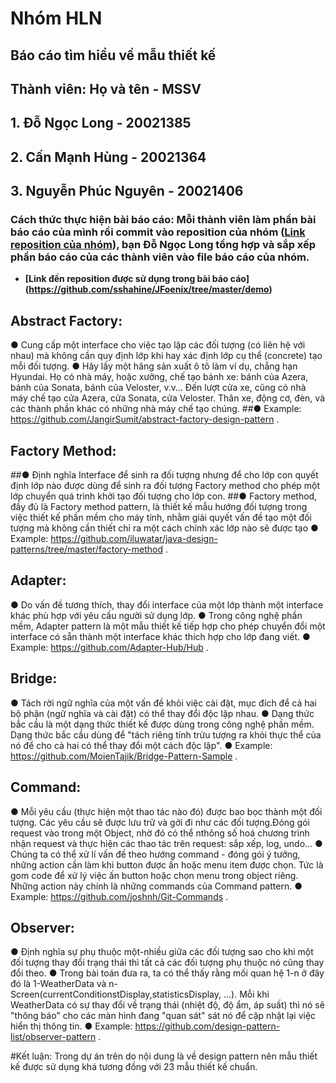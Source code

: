 # Nhóm HLN
 ## Báo cáo tìm hiểu về mẫu thiết kế
 ## Thành viên: Họ và tên - MSSV
 ## 1. Đỗ Ngọc Long - 20021385
 ## 2. Cấn Mạnh Hùng - 20021364
 ## 3. Nguyễn Phúc Nguyên - 20021406

### **Cách thức thực hiện bài báo cáo**: Mỗi thành viên làm phần bài báo cáo của mình rồi commit vào reposition của nhóm ([Link reposition của nhóm](https://github.com/dongoclong/nhomHLN)), bạn Đỗ Ngọc Long tổng hợp và sắp xếp phần báo cáo của các thành viên vào file báo cáo của nhóm.
 
 - **[Link đến reposition được sử dụng trong bài báo cáo] (https://github.com/sshahine/JFoenix/tree/master/demo)**
## Abstract Factory:
●	Cung cấp một interface cho việc tạo lập các đối tượng (có liên hệ với nhau) mà không cần quy định lớp khi hay xác định lớp cụ thể (concrete) tạo mỗi đối tượng.
●	Hãy lấy một hãng sản xuất ô tô làm ví dụ, chẳng hạn Hyundai. Họ có nhà máy, hoặc xưởng, chế tạo bánh xe: bánh của Azera, bánh của Sonata, bánh của Veloster, v.v… Đến lượt cửa xe, cũng có nhà máy chế tạo cửa Azera, cửa Sonata, cửa Veloster. Thân xe, động cơ, đèn, và các thành phần khác có những nhà máy chế tạo chúng.
##●	Example: https://github.com/JangirSumit/abstract-factory-design-pattern .

## Factory Method:
##●	Định nghĩa Interface để sinh ra đối tượng nhưng để cho lớp con quyết định lớp nào được dùng để sinh ra đối tượng Factory method cho phép một lớp chuyển quá trình khởi tạo đối tượng cho lớp con.
##●	Factory method, đầy đủ là Factory method pattern, là thiết kế mẫu hướng đối tượng trong việc thiết kế phần mềm cho máy tính, nhằm giải quyết vấn đề tạo một đối tượng mà không cần thiết chỉ ra một cách chính xác lớp nào sẽ được tạo
●	Example: https://github.com/iluwatar/java-design-patterns/tree/master/factory-method .

## Adapter:
  ●	Do vấn đề tương thích, thay đổi interface của một lớp thành một interface khác phù hợp với yêu cầu người sử dụng lớp.
  ●	Trong công nghệ phần mềm, Adapter pattern là một mẫu thiết kế tiếp hợp cho phép chuyển đổi một interface có sẵn thành một interface khác thích hợp cho lớp đang viết.
  ● Example: https://github.com/Adapter-Hub/Hub .

## Bridge:
●	Tách rời ngữ nghĩa của một vấn đề khỏi việc cài đặt, mục đích để cả hai bộ phận (ngữ nghĩa và cài đặt) có thể thay đổi độc lập nhau.
●	Dạng thức bắc cầu là một dạng thức thiết kế được dùng trong công nghệ phần mềm. Dạng thức bắc cầu dùng để "tách riêng tính trừu tượng ra khỏi thực thể của nó để cho cả hai có thể thay đổi một cách độc lập".
●	Example: https://github.com/MoienTajik/Bridge-Pattern-Sample .

## Command: 
●	Mỗi yêu cầu (thực hiện một thao tác nào đó) được bao bọc thành một đối tượng. Các yêu cầu sẽ được lưu trữ và gởi đi như các đối tượng.Đóng gói request vào trong một Object, nhờ đó có thể nthông số hoá chương trình nhận request và thực hiện các thao tác trên request: sắp xếp, log, undo…
●	Chúng ta có thể xử lí vấn đề theo hướng command - đóng gói ý tưởng, những action cần làm khi button được ấn hoặc menu item được chọn. Tức là gom code để xử lý việc ấn button hoặc chọn menu trong object riêng. Những action này chính là những commands của Command pattern.
● Example:	https://github.com/joshnh/Git-Commands .

## Observer: 
●	Định nghĩa sự phụ thuộc một-nhiều giữa các đối tượng sao cho khi một đối tượng thay đổi trạng thái thì tất cả các đối tượng phụ thuộc nó cũng thay đổi theo.
●	Trong bài toán đưa ra, ta có thể thấy rằng mối quan hệ 1-n ở đây đó là 1-WeatherData và n-Screen(currentConditionstDisplay,statisticsDisplay, ...). Mỗi khi WeatherData có sự thay đổi về trạng thái (nhiệt độ, độ ẩm, áp suất) thì nó sẽ "thông báo" cho các màn hình đang "quan sát" sát nó để cập nhật lại việc hiển thị thông tin.
●	Example: https://github.com/design-pattern-list/observer-pattern .

#Kết luận: Trong dự án trên do nội dung là về design pattern nên mẫu thiết kế được sử dụng khá tương đồng với 23 mẫu thiết kế chuẩn.







